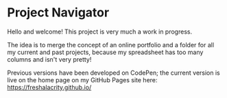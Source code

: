 # Project Navigator

Hello and welcome! This project is very much a work in progress.

The idea is to merge the concept of an online portfolio and a folder for all my current and past projects, because my spreadsheet has too many columns and isn't very pretty!

Previous versions have been developed on CodePen; the current version is live on the home page on my GitHub Pages site here: https://freshalacrity.github.io/
